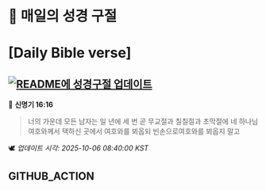 # 🙏 매일의 성경 구절
# [Daily Bible verse]
## [![README에 성경구절 업데이트](https://github.com/DONGSUKA/first_test/actions/workflows/update-readme-bible.yml/badge.svg)](https://github.com/DONGSUKA/first_test/actions/workflows/update-readme-bible.yml)
<!-- START_BIBLE_VERSE -->
📖 **신명기 16:16**
> 너의 가운데 모든 남자는 일 년에 세 번 곧 무교절과 칠칠절과 초막절에 네 하나님 여호와께서 택하신 곳에서 여호와를 뵈옵되 빈손으로여호와를 뵈옵지 말고

🕊️ _업데이트 시각: 2025-10-06 08:40:00 KST_
  <!-- END_BIBLE_VERSE -->
## GITHUB_ACTION
